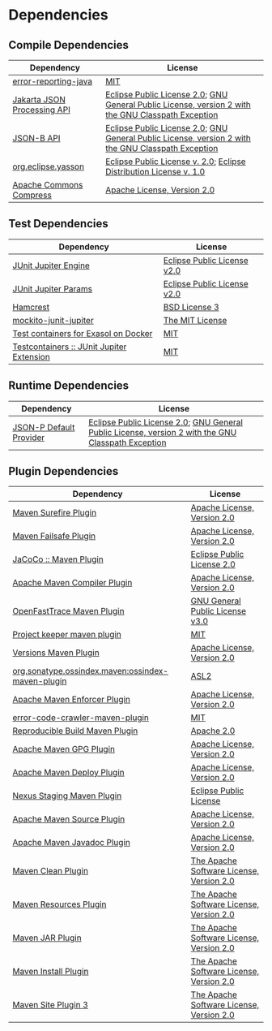 <!-- @formatter:off -->
# Dependencies

## Compile Dependencies

| Dependency                       | License                                                                                                      |
| -------------------------------- | ------------------------------------------------------------------------------------------------------------ |
| [error-reporting-java][0]        | [MIT][1]                                                                                                     |
| [Jakarta JSON Processing API][2] | [Eclipse Public License 2.0][3]; [GNU General Public License, version 2 with the GNU Classpath Exception][4] |
| [JSON-B API][5]                  | [Eclipse Public License 2.0][3]; [GNU General Public License, version 2 with the GNU Classpath Exception][4] |
| [org.eclipse.yasson][8]          | [Eclipse Public License v. 2.0][9]; [Eclipse Distribution License v. 1.0][10]                                |
| [Apache Commons Compress][11]    | [Apache License, Version 2.0][12]                                                                            |

## Test Dependencies

| Dependency                                      | License                           |
| ----------------------------------------------- | --------------------------------- |
| [JUnit Jupiter Engine][13]                      | [Eclipse Public License v2.0][14] |
| [JUnit Jupiter Params][13]                      | [Eclipse Public License v2.0][14] |
| [Hamcrest][17]                                  | [BSD License 3][18]               |
| [mockito-junit-jupiter][19]                     | [The MIT License][20]             |
| [Test containers for Exasol on Docker][21]      | [MIT][1]                          |
| [Testcontainers :: JUnit Jupiter Extension][23] | [MIT][24]                         |

## Runtime Dependencies

| Dependency                   | License                                                                                                      |
| ---------------------------- | ------------------------------------------------------------------------------------------------------------ |
| [JSON-P Default Provider][2] | [Eclipse Public License 2.0][3]; [GNU General Public License, version 2 with the GNU Classpath Exception][4] |

## Plugin Dependencies

| Dependency                                              | License                                        |
| ------------------------------------------------------- | ---------------------------------------------- |
| [Maven Surefire Plugin][28]                             | [Apache License, Version 2.0][12]              |
| [Maven Failsafe Plugin][30]                             | [Apache License, Version 2.0][12]              |
| [JaCoCo :: Maven Plugin][32]                            | [Eclipse Public License 2.0][33]               |
| [Apache Maven Compiler Plugin][34]                      | [Apache License, Version 2.0][12]              |
| [OpenFastTrace Maven Plugin][36]                        | [GNU General Public License v3.0][37]          |
| [Project keeper maven plugin][38]                       | [MIT][1]                                       |
| [Versions Maven Plugin][40]                             | [Apache License, Version 2.0][12]              |
| [org.sonatype.ossindex.maven:ossindex-maven-plugin][42] | [ASL2][43]                                     |
| [Apache Maven Enforcer Plugin][44]                      | [Apache License, Version 2.0][12]              |
| [error-code-crawler-maven-plugin][46]                   | [MIT][1]                                       |
| [Reproducible Build Maven Plugin][48]                   | [Apache 2.0][43]                               |
| [Apache Maven GPG Plugin][50]                           | [Apache License, Version 2.0][12]              |
| [Apache Maven Deploy Plugin][52]                        | [Apache License, Version 2.0][12]              |
| [Nexus Staging Maven Plugin][54]                        | [Eclipse Public License][55]                   |
| [Apache Maven Source Plugin][56]                        | [Apache License, Version 2.0][12]              |
| [Apache Maven Javadoc Plugin][58]                       | [Apache License, Version 2.0][12]              |
| [Maven Clean Plugin][60]                                | [The Apache Software License, Version 2.0][43] |
| [Maven Resources Plugin][62]                            | [The Apache Software License, Version 2.0][43] |
| [Maven JAR Plugin][64]                                  | [The Apache Software License, Version 2.0][43] |
| [Maven Install Plugin][66]                              | [The Apache Software License, Version 2.0][43] |
| [Maven Site Plugin 3][68]                               | [The Apache Software License, Version 2.0][43] |

[38]: https://github.com/exasol/project-keeper-maven-plugin
[0]: https://github.com/exasol/error-reporting-java
[9]: http://www.eclipse.org/legal/epl-v20.html
[43]: http://www.apache.org/licenses/LICENSE-2.0.txt
[28]: https://maven.apache.org/surefire/maven-surefire-plugin/
[54]: http://www.sonatype.com/public-parent/nexus-maven-plugins/nexus-staging/nexus-staging-maven-plugin/
[60]: http://maven.apache.org/plugins/maven-clean-plugin/
[8]: https://projects.eclipse.org/projects/ee4j.yasson
[1]: https://opensource.org/licenses/MIT
[19]: https://github.com/mockito/mockito
[30]: https://maven.apache.org/surefire/maven-failsafe-plugin/
[11]: https://commons.apache.org/proper/commons-compress/
[40]: http://www.mojohaus.org/versions-maven-plugin/
[18]: http://opensource.org/licenses/BSD-3-Clause
[34]: https://maven.apache.org/plugins/maven-compiler-plugin/
[24]: http://opensource.org/licenses/MIT
[36]: https://github.com/itsallcode/openfasttrace-maven-plugin
[33]: https://www.eclipse.org/legal/epl-2.0/
[52]: https://maven.apache.org/plugins/maven-deploy-plugin/
[55]: http://www.eclipse.org/legal/epl-v10.html
[21]: https://github.com/exasol/exasol-testcontainers
[32]: https://www.jacoco.org/jacoco/trunk/doc/maven.html
[20]: https://github.com/mockito/mockito/blob/main/LICENSE
[48]: http://zlika.github.io/reproducible-build-maven-plugin
[37]: https://www.gnu.org/licenses/gpl-3.0.html
[64]: http://maven.apache.org/plugins/maven-jar-plugin/
[3]: https://projects.eclipse.org/license/epl-2.0
[10]: http://www.eclipse.org/org/documents/edl-v10.php
[12]: https://www.apache.org/licenses/LICENSE-2.0.txt
[44]: https://maven.apache.org/enforcer/maven-enforcer-plugin/
[14]: https://www.eclipse.org/legal/epl-v20.html
[66]: http://maven.apache.org/plugins/maven-install-plugin/
[13]: https://junit.org/junit5/
[42]: https://sonatype.github.io/ossindex-maven/maven-plugin/
[50]: https://maven.apache.org/plugins/maven-gpg-plugin/
[23]: https://testcontainers.org
[2]: https://github.com/eclipse-ee4j/jsonp
[56]: https://maven.apache.org/plugins/maven-source-plugin/
[5]: https://github.com/eclipse-ee4j/jsonb-api
[4]: https://projects.eclipse.org/license/secondary-gpl-2.0-cp
[17]: http://hamcrest.org/JavaHamcrest/
[68]: http://maven.apache.org/plugins/maven-site-plugin/
[62]: http://maven.apache.org/plugins/maven-resources-plugin/
[58]: https://maven.apache.org/plugins/maven-javadoc-plugin/
[46]: https://github.com/exasol/error-code-crawler-maven-plugin
